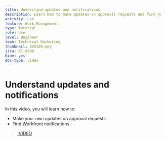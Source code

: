 ```yaml
---
title: Understand updates and notifications
description: Learn how to make updates on approval requests and find your notifications in Workfront.
activity: use
feature: Work Management
type: Tutorial
role: User
level: Beginner
team: Technical Marketing
thumbnail: 335109.png
jira: KT-8809
hide: yes
doc-type: video
---
```

# Understand updates and notifications

In this video, you will learn how to:

* Make your own updates on approval requests
* Find Workfront notifications

>[!VIDEO](https://video.tv.adobe.com/v/335109/?quality=12&learn=on)

<!---
learn more URLS
Tag others on updates
Update work
--->
